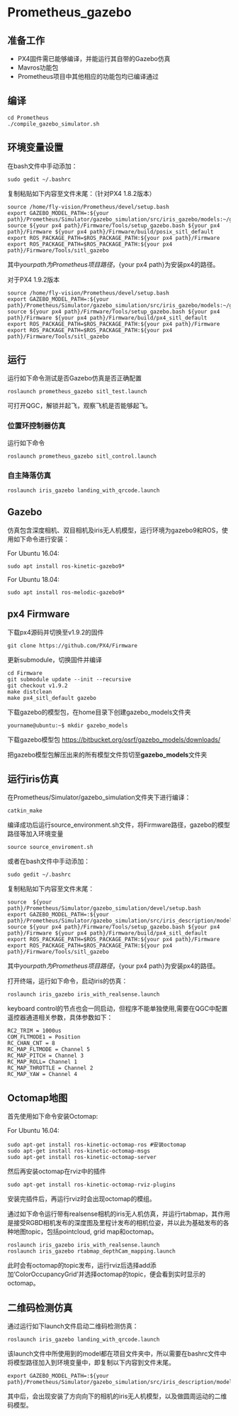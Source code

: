 # Prometheus_gazebo

## 准备工作
 - PX4固件需已能够编译，并能运行其自带的Gazebo仿真
 - Mavros功能包
 - Prometheus项目中其他相应的功能包均已编译通过

## 编译

```
cd Prometheus
./compile_gazebo_simulator.sh
```

## 环境变量设置

在bash文件中手动添加：

```
sudo gedit ~/.bashrc 
```

复制粘贴如下内容至文件末尾：（针对PX4 1.8.2版本）

```
source /home/fly-vision/Prometheus/devel/setup.bash
export GAZEBO_MODEL_PATH=:${your path}/Prometheus/Simulator/gazebo_simulation/src/iris_gazebo/models:~/gazebo_models
source ${your px4 path}/Firmware/Tools/setup_gazebo.bash ${your px4 path}/Firmware ${your px4 path}/Firmware/build/posix_sitl_default
export ROS_PACKAGE_PATH=$ROS_PACKAGE_PATH:${your px4 path}/Firmware
export ROS_PACKAGE_PATH=$ROS_PACKAGE_PATH:${your px4 path}/Firmware/Tools/sitl_gazebo
```

其中${your path}为Prometheus项目路径，${your px4 path}为安装px4的路径。

对于PX4 1.9.2版本
```
source /home/fly-vision/Prometheus/devel/setup.bash
export GAZEBO_MODEL_PATH=:${your path}/Prometheus/Simulator/gazebo_simulation/src/iris_gazebo/models:~/gazebo_models
source ${your px4 path}/Firmware/Tools/setup_gazebo.bash ${your px4 path}/Firmware ${your px4 path}/Firmware/build/px4_sitl_default
export ROS_PACKAGE_PATH=$ROS_PACKAGE_PATH:${your px4 path}/Firmware
export ROS_PACKAGE_PATH=$ROS_PACKAGE_PATH:${your px4 path}/Firmware/Tools/sitl_gazebo
```

## 运行

运行如下命令测试是否Gazebo仿真是否正确配置
```
roslaunch prometheus_gazebo sitl_test.launch
```
可打开QGC，解锁并起飞，观察飞机是否能够起飞。

### 位置环控制器仿真

运行如下命令
```
roslaunch prometheus_gazebo sitl_control.launch
```

### 自主降落仿真

```
roslaunch iris_gazebo landing_with_qrcode.launch
```




## Gazebo

仿真包含深度相机、双目相机及iris无人机模型，运行环境为gazebo9和ROS，使用如下命令进行安装：

For Ubuntu 16.04:

```
sudo apt install ros-kinetic-gazebo9*
```

For Ubuntu 18.04:

```
sudo apt install ros-melodic-gazebo9*
```

## px4 Firmware

下载px4源码并切换至v1.9.2的固件

```
git clone https://github.com/PX4/Firmware
```

更新submodule，切换固件并编译

```
cd Firmware
git submodule update --init --recursive
git checkout v1.9.2
make distclean
make px4_sitl_default gazebo
```

下载gazebo的模型包，在home目录下创建gazebo_models文件夹

```
yourname@ubuntu:~$ mkdir gazebo_models
```

下载gazebo模型包 https://bitbucket.org/osrf/gazebo_models/downloads/

把gazebo模型包解压出来的所有模型文件剪切至**gazebo_models**文件夹

## 运行iris仿真

在Prometheus/Simulator/gazebo_simulation文件夹下进行编译：

```
catkin_make
```

编译成功后运行source_environment.sh文件，将Firmware路径，gazebo的模型路径等加入环境变量

```
source source_enviroment.sh
```

或者在bash文件中手动添加：

```
sudo gedit ~/.bashrc 
```

复制粘贴如下内容至文件末尾：

```
source  ${your path}/Prometheus/Simulator/gazebo_simulation/devel/setup.bash
export GAZEBO_MODEL_PATH=:${your path}/Prometheus/Simulator/gazebo_simulation/src/iris_description/models:~/gazebo_models
source ${your px4 path}/Firmware/Tools/setup_gazebo.bash ${your px4 path}/Firmware ${your px4 path}/Firmware/build/px4_sitl_default
export ROS_PACKAGE_PATH=$ROS_PACKAGE_PATH:${your px4 path}/Firmware
export ROS_PACKAGE_PATH=$ROS_PACKAGE_PATH:${your px4 path}/Firmware/Tools/sitl_gazebo
```

其中${your path}为Prometheus项目路径，${your px4 path}为安装px4的路径。

打开终端，运行如下命令，启动iris的仿真：

```
roslaunch iris_gazebo iris_with_realsense.launch
```

 keyboard control的节点也会一同启动，但程序不能单独使用,需要在QGC中配置遥控器通道相关参数，具体参数如下：

```
RC2_TRIM = 1000us
COM_FLTMODE1 = Position
RC_CHAN_CNT = 8
RC_MAP_FLTMODE = Channel 5
RC_MAP_PITCH = Channel 3
RC_MAP_ROLL= Channel 1
RC_MAP_THROTTLE = Channel 2
RC_MAP_YAW = Channel 4
```

## Octomap地图

首先使用如下命令安装Octomap:

For Ubuntu 16.04:

```
sudo apt-get install ros-kinetic-octomap-ros #安装octomap
sudo apt-get install ros-kinetic-octomap-msgs
sudo apt-get install ros-kinetic-octomap-server
```

然后再安装octomap在rviz中的插件

```
sudo apt-get install ros-kinetic-octomap-rviz-plugins
```

安装完插件后，再运行rviz时会出现octomap的模组。

通过如下命令运行带有realsense相机的iris无人机仿真，并运行rtabmap，其作用是接受RGBD相机发布的深度图及里程计发布的相机位姿，并以此为基础发布的各种地图topic，包括pointcloud, grid map和octomap。

```
roslaunch iris_gazebo iris_with_realsense.launch
roslaunch iris_gazebo rtabmap_depthCam_mapping.launch
```

此时会有octomap的topic发布，运行rviz后选择add添加‘ColorOccupancyGrid’并选择octomap的topic，便会看到实时显示的octomap。

## 二维码检测仿真

通过运行如下launch文件启动二维码检测仿真：

```
roslaunch iris_gazebo landing_with_qrcode.launch
```

该launch文件中所使用到的model都在项目文件夹中，所以需要在bashrc文件中将模型路径加入到环境变量中，即复制以下内容到文件末尾。

```
export GAZEBO_MODEL_PATH=:${your path}/Prometheus/Simulator/gazebo_simulation/src/iris_description/models
```

其中后，会出现安装了方向向下的相机的iris无人机模型，以及做圆周运动的二维码模型。